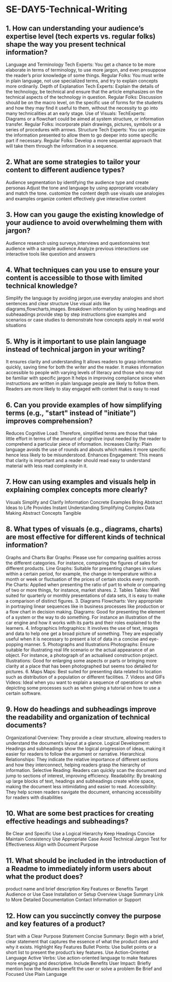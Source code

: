# SE-DAY5-Technical-Writing
## 1. How can understanding your audience’s expertise level (tech experts vs. regular folks) shape the way you present technical information?
Language and Terminology
Tech Experts: You get a chance to be more elaborate in terms of terminology, to use more jargon, and even presuppose the reader’s prior knowledge of some things.
Regular Folks: You must write in plain language, not use specialized terms, and try to explain concepts more ordinarily.
Depth of Explanation
Tech Experts: Explain the details of the technology, be technical and ensure that the article emphasizes on the technical aspects of the technology in question.
Regular Folks: Discussion should be on the macro level, on the specific use of forms for the students and how they may find it useful to them, without the necessity to go into many technicalities at an early stage.
Use of Visuals:
TechExperts: Diagrams or a flowchart could be aimed at system structure, or information transfer.
Regular Folks: incorporate plain drawings, pictures, symbols or a series of procedures with arrows.
Structure
Tech Experts: You can organize the information presented to allow them to go deeper into some specific part if  necessary.
Regular Folks: Develop a more sequential approach that will take them through the information in a sequence.

## 2. What are some strategies to tailor your content to different audience types?
Audience segmentation by identifying the audience type and create personas
Adjust the tone and language by using appropriate vocabulary and match the tone.
customize the  content depth 
use visuals 
use analogies and examples 
organize content effectively 
give interactive content


## 3. How can you gauge the existing knowledge of your audience to avoid overwhelming them with jargon?
Audience research using surveys,interviews and questionnaires
test audience with a sample audience
Analyze previous interactions
use interactive tools like question and answers

## 4. What techniques can you use to ensure your content is accessible to those with limited technical knowledge?
Simplify the language by avoiding jargon,use everyday analogies and short sentences and clear structure
Use visual aids like diagrams,flowcharts,images.
Breakdown information by using headings and subheaadings
provide step by step instructions
give examples and scenarios or case studies to demonstrate how concepts apply in real world situations

## 5. Why is it important to use plain language instead of technical jargon in your writing?
It ensures clarity and understanding
It allows readers to grasp information quickly, saving time for both the writer and the reader.
It makes information accessible to people with varying levels of literacy and those who may not be familiar with specific jargon
It helps in improving compliance since when instructions are written in plain language people are likely to follow them.
Readers are more likely to stay engaged with content that is easy to read
## 6. Can you provide examples of how simplifying terms (e.g., "start" instead of "initiate") improves comprehension?
Reduces Cognitive Load: Therefore, simplified terms are those that take little effort in terms of the amount of cognitive input needed by the reader to comprehend a particular piece of information.
Increases Clarity: Plain language avoids the use of rounds and abouts which makes it more specific hence less likely to be misunderstood.
Enhances Engagement: This means that clarity is important and a reader should read easy to understand material with less read complexity in it.
## 7. How can using examples and visuals help in explaining complex concepts more clearly?
Visuals Simplify and Clarify Information
Concrete Examples Bring Abstract Ideas to Life
Provides Instant Understanding
Simplifying Complex Data
Making Abstract Concepts Tangible

## 8. What types of visuals (e.g., diagrams, charts) are most effective for different kinds of technical information?
Graphs and Charts
Bar Graphs: Please use for comparing qualities across the different categories. For instance, comparing the figures of sales for different products.
Line Graphs: Suitable for presenting changes in values within a certain period, for example, the change in temperature within a month or week or fluctuation of the prices of certain stocks every month.
Pie Charts: Applied when presenting the ratio of part to whole or comparing of two or more things, for instance, market shares.
2. Tables
Tables: Well suited for quarterly or monthly presentations of data sets, it is easy to make a comparison of distinct figures.
3. Diagrams
Flowcharts: Very appropriate in portraying linear sequences like in business processes like production or a flow chart in decision making.
Diagrams: Good for presenting the element of a system or the way to do something. For instance an illustration of the car engine and how it works with its parts and their roles explained to the learners.
4. Infographics
Infographics: It involves the use of text, images and data to help one get a broad picture of something. They are especially useful when it is necessary to present a lot of data in a concise and eye-popping manner.
5. Photographs and Illustrations
Photographs: Ensure suitable for illustrating real life scenario or the actual appearance of an object. For instance, a photograph of an actualised construction project.
Illustrations: Good for enlarging some aspects or parts or bringing more clarity at a place that has been photographed but seems too detailed for pictures.
6. Maps
Maps: Best suited for presenting data related to location such as distribution of a population or different facilities.
7. Videos and GIFs
Videos: Ideal when you want to explain a sequence of operations or when depicting some processes such as when giving a tutorial on how to use a certain software.

## 9. How do headings and subheadings improve the readability and organization of technical documents?
Organizational Overview: They provide a clear structure, allowing readers to understand the document’s layout at a glance.
Logical Development: Headings and subheadings show the logical progression of ideas, making it easier for readers to follow the argument or narrative.
Hierarchical Relationships: They indicate the relative importance of different sections and how they interconnect, helping readers grasp the hierarchy of information.
Selective Reading: Readers can quickly scan the document and jump to sections of interest, improving efficiency.
Readability: By breaking up large blocks of text, headings and subheadings create white space, making the document less intimidating and easier to read.
Accessibility: They help screen readers navigate the document, enhancing accessibility for readers with disabilities
## 10. What are some best practices for creating effective headings and subheadings?
 Be Clear and Specific
 Use a Logical Hierarchy
 Keep Headings Concise
Maintain Consistency
Use Appropriate Case
Avoid Technical Jargon
Test for Effectiveness
Align with Document Purpose
## 11. What should be included in the introduction of a Readme to immediately inform users about what the product does?
product name and brief description
Key Features or Benefits
Target Audience or Use Case
Installation or Setup Overview
Usage Summary
Link to More Detailed Documentation
Contact Information or Support
## 12. How can you succinctly convey the purpose and key features of a product?
Start with a Clear Purpose Statement
Concise Summary: Begin with a brief, clear statement that captures the essence of what the product does and why it exists.
Highlight Key Features
Bullet Points: Use bullet points or a short list to present the product’s key features.
Use Action-Oriented Language
Active Verbs: Use action-oriented language to make features more engaging and descriptive.
Include Benefits
User Impact: Briefly mention how the features benefit the user or solve a problem
Be Brief and Focused
Use Plain Language
